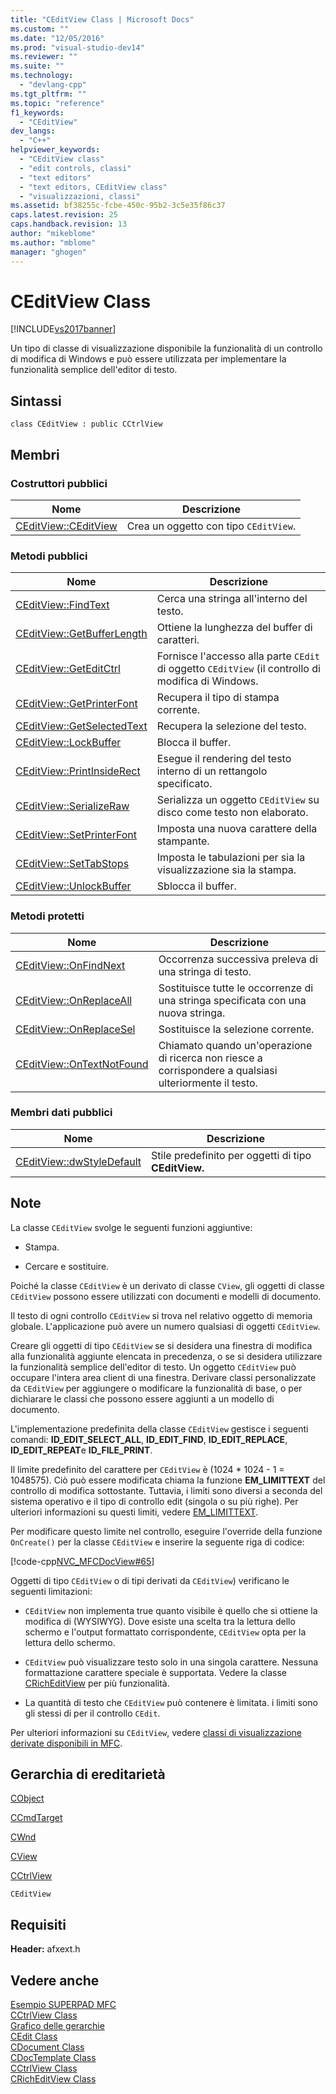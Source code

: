 ```yaml
---
title: "CEditView Class | Microsoft Docs"
ms.custom: ""
ms.date: "12/05/2016"
ms.prod: "visual-studio-dev14"
ms.reviewer: ""
ms.suite: ""
ms.technology: 
  - "devlang-cpp"
ms.tgt_pltfrm: ""
ms.topic: "reference"
f1_keywords: 
  - "CEditView"
dev_langs: 
  - "C++"
helpviewer_keywords: 
  - "CEditView class"
  - "edit controls, classi"
  - "text editors"
  - "text editors, CEditView class"
  - "visualizzazioni, classi"
ms.assetid: bf38255c-fcbe-450c-95b2-3c5e35f86c37
caps.latest.revision: 25
caps.handback.revision: 13
author: "mikeblome"
ms.author: "mblome"
manager: "ghogen"
---
```

# CEditView Class
[!INCLUDE[vs2017banner](../../assembler/inline/includes/vs2017banner.md)]

Un tipo di classe di visualizzazione disponibile la funzionalità di un controllo di modifica di Windows e può essere utilizzata per implementare la funzionalità semplice dell'editor di testo.  
  
## Sintassi  
  
```  
class CEditView : public CCtrlView  
```  
  
## Membri  
  
### Costruttori pubblici  
  
|Nome|Descrizione|  
|----------|-----------------|  
|[CEditView::CEditView](../Topic/CEditView::CEditView.md)|Crea un oggetto con tipo `CEditView`.|  
  
### Metodi pubblici  
  
|Nome|Descrizione|  
|----------|-----------------|  
|[CEditView::FindText](../Topic/CEditView::FindText.md)|Cerca una stringa all'interno del testo.|  
|[CEditView::GetBufferLength](../Topic/CEditView::GetBufferLength.md)|Ottiene la lunghezza del buffer di caratteri.|  
|[CEditView::GetEditCtrl](../Topic/CEditView::GetEditCtrl.md)|Fornisce l'accesso alla parte `CEdit` di oggetto `CEditView` \(il controllo di modifica di Windows.|  
|[CEditView::GetPrinterFont](../Topic/CEditView::GetPrinterFont.md)|Recupera il tipo di stampa corrente.|  
|[CEditView::GetSelectedText](../Topic/CEditView::GetSelectedText.md)|Recupera la selezione del testo.|  
|[CEditView::LockBuffer](../Topic/CEditView::LockBuffer.md)|Blocca il buffer.|  
|[CEditView::PrintInsideRect](../Topic/CEditView::PrintInsideRect.md)|Esegue il rendering del testo interno di un rettangolo specificato.|  
|[CEditView::SerializeRaw](../Topic/CEditView::SerializeRaw.md)|Serializza un oggetto `CEditView` su disco come testo non elaborato.|  
|[CEditView::SetPrinterFont](../Topic/CEditView::SetPrinterFont.md)|Imposta una nuova carattere della stampante.|  
|[CEditView::SetTabStops](../Topic/CEditView::SetTabStops.md)|Imposta le tabulazioni per sia la visualizzazione sia la stampa.|  
|[CEditView::UnlockBuffer](../Topic/CEditView::UnlockBuffer.md)|Sblocca il buffer.|  
  
### Metodi protetti  
  
|Nome|Descrizione|  
|----------|-----------------|  
|[CEditView::OnFindNext](../Topic/CEditView::OnFindNext.md)|Occorrenza successiva preleva di una stringa di testo.|  
|[CEditView::OnReplaceAll](../Topic/CEditView::OnReplaceAll.md)|Sostituisce tutte le occorrenze di una stringa specificata con una nuova stringa.|  
|[CEditView::OnReplaceSel](../Topic/CEditView::OnReplaceSel.md)|Sostituisce la selezione corrente.|  
|[CEditView::OnTextNotFound](../Topic/CEditView::OnTextNotFound.md)|Chiamato quando un'operazione di ricerca non riesce a corrispondere a qualsiasi ulteriormente il testo.|  
  
### Membri dati pubblici  
  
|Nome|Descrizione|  
|----------|-----------------|  
|[CEditView::dwStyleDefault](../Topic/CEditView::dwStyleDefault.md)|Stile predefinito per oggetti di tipo **CEditView.**|  
  
## Note  
 La classe `CEditView` svolge le seguenti funzioni aggiuntive:  
  
-   Stampa.  
  
-   Cercare e sostituire.  
  
 Poiché la classe `CEditView` è un derivato di classe `CView`, gli oggetti di classe `CEditView` possono essere utilizzati con documenti e modelli di documento.  
  
 Il testo di ogni controllo `CEditView` si trova nel relativo oggetto di memoria globale.  L'applicazione può avere un numero qualsiasi di oggetti `CEditView`.  
  
 Creare gli oggetti di tipo `CEditView` se si desidera una finestra di modifica alla funzionalità aggiunte elencata in precedenza, o se si desidera utilizzare la funzionalità semplice dell'editor di testo.  Un oggetto `CEditView` può occupare l'intera area client di una finestra.  Derivare classi personalizzate da `CEditView` per aggiungere o modificare la funzionalità di base, o per dichiarare le classi che possono essere aggiunti a un modello di documento.  
  
 L'implementazione predefinita della classe `CEditView` gestisce i seguenti comandi: **ID\_EDIT\_SELECT\_ALL**, **ID\_EDIT\_FIND**, **ID\_EDIT\_REPLACE**, **ID\_EDIT\_REPEAT**e **ID\_FILE\_PRINT**.  
  
 Il limite predefinito del carattere per `CEditView` è \(1024 \* 1024 \- 1 \= 1048575\).  Ciò può essere modificata chiama la funzione **EM\_LIMITTEXT** del controllo di modifica sottostante.  Tuttavia, i limiti sono diversi a seconda del sistema operativo e il tipo di controllo edit \(singola o su più righe\).  Per ulteriori informazioni su questi limiti, vedere [EM\_LIMITTEXT](http://msdn.microsoft.com/library/windows/desktop/bb761607).  
  
 Per modificare questo limite nel controllo, eseguire l'override della funzione `OnCreate()` per la classe `CEditView` e inserire la seguente riga di codice:  
  
 [!code-cpp[NVC_MFCDocView#65](../../mfc/codesnippet/CPP/ceditview-class_1.cpp)]  
  
 Oggetti di tipo `CEditView` o di tipi derivati da `CEditView`\) verificano le seguenti limitazioni:  
  
-   `CEditView` non implementa true quanto visibile è quello che si ottiene la modifica di \(WYSIWYG\).  Dove esiste una scelta tra la lettura dello schermo e l'output formattato corrispondente, `CEditView` opta per la lettura dello schermo.  
  
-   `CEditView` può visualizzare testo solo in una singola carattere.  Nessuna formattazione carattere speciale è supportata.  Vedere la classe [CRichEditView](../../mfc/reference/cricheditview-class.md) per più funzionalità.  
  
-   La quantità di testo che `CEditView` può contenere è limitata.  i limiti sono gli stessi di per il controllo `CEdit`.  
  
 Per ulteriori informazioni su `CEditView`, vedere [classi di visualizzazione derivate disponibili in MFC](../../mfc/derived-view-classes-available-in-mfc.md).  
  
## Gerarchia di ereditarietà  
 [CObject](../../mfc/reference/cobject-class.md)  
  
 [CCmdTarget](../../mfc/reference/ccmdtarget-class.md)  
  
 [CWnd](../../mfc/reference/cwnd-class.md)  
  
 [CView](../../mfc/reference/cview-class.md)  
  
 [CCtrlView](../../mfc/reference/cctrlview-class.md)  
  
 `CEditView`  
  
## Requisiti  
 **Header:** afxext.h  
  
## Vedere anche  
 [Esempio SUPERPAD MFC](../../top/visual-cpp-samples.md)   
 [CCtrlView Class](../../mfc/reference/cctrlview-class.md)   
 [Grafico delle gerarchie](../../mfc/hierarchy-chart.md)   
 [CEdit Class](../../mfc/reference/cedit-class.md)   
 [CDocument Class](../../mfc/reference/cdocument-class.md)   
 [CDocTemplate Class](../../mfc/reference/cdoctemplate-class.md)   
 [CCtrlView Class](../../mfc/reference/cctrlview-class.md)   
 [CRichEditView Class](../../mfc/reference/cricheditview-class.md)